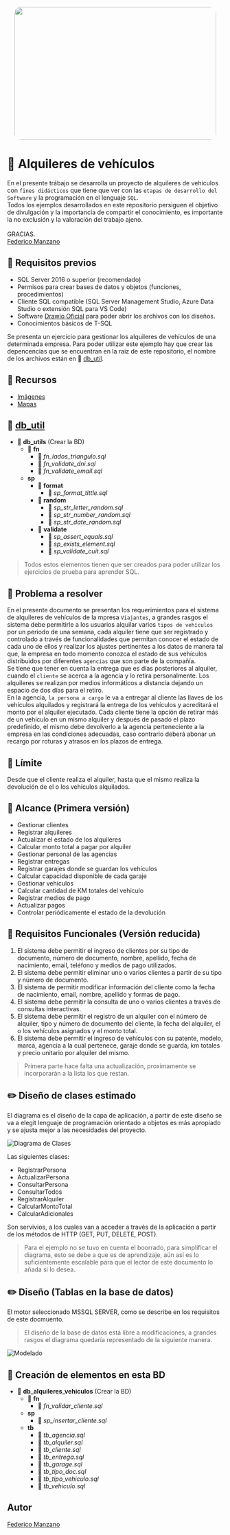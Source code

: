 
<p align='center'>
    <img src="portada/portada.png" 
    style="width: 470px; height: 310px; border-radius: 15px">
</p>

# :car: Alquileres de vehículos

En el presente trábajo se desarrolla un proyecto de alquileres de vehículos con ```fines didácticos``` que tiene que ver con las ```etapas de desarrollo del Software``` y la programación en el lenguaje ```SQL```. <br>
Todos los ejemplos desarrollados en este repositorio persiguen el objetivo de divulgación y la importancia de compartir el conocimiento, es importante la no exclusión y la valoración del trabajo ajeno. 
<br>
<br>
GRACIAS. <br> 
[Federico Manzano](https://github.com/FedeManzano)


## :pushpin: Requisitos previos

- SQL Server 2016 o superior (recomendado)
- Permisos para crear bases de datos y objetos (funciones, procedimientos)
- Cliente SQL compatible (SQL Server Management Studio, Azure Data Studio o extensión SQL para VS Code)
- Software [Drawio Oficial](https://www.drawio.com/) para poder abrir los archivos con los diseños.
- Conocimientos básicos de T-SQL

Se presenta un ejercicio para gestionar los alquileres de vehículos de una determinada empresa.
Para poder utilizar este ejemplo hay que crear las depencencias que se encuentran en la raiz de este repositorio,
el nombre de los archivos están en :green_book: [db_util](https://github.com/FedeManzano/proyectos-sql/tree/master/utils).

## :pushpin: Recursos

- [Imágenes](https://www.freepik.es/)
- [Mapas](https://www.google.com/maps)

## :green_book: [db_util](https://github.com/FedeManzano/proyectos-sql/tree/master/utils)

- :green_book: <b>db_utils</b> (Crear la BD)
    - :open_file_folder: <b>fn</b>
        - :page_facing_up: <i>fn_lados_triangulo.sql</i>
        - :page_facing_up: <i>fn_validate_dni.sql</i>
        - :page_facing_up: <i>fn_validate_email.sql</i>
    - <b>sp</b>
        - :open_file_folder: <b>format</b>
            - :page_facing_up: <i>sp_format_tittle.sql</i> 
        - :open_file_folder: <b>random</b>
            - :page_facing_up: <i>sp_str_letter_random.sql</i> 
            - :page_facing_up: <i>sp_str_number_random.sql</i>
            - :page_facing_up: <i>sp_str_date_random.sql</i>
        - :open_file_folder: <b>validate</b> 
            - :page_facing_up: <i>sp_assert_equals.sql</i>
            - :page_facing_up: <i>sp_exists_element.sql</i>
            - :page_facing_up: <i>sp_validate_cuit.sql</i>

> Todos estos elementos tienen que ser creados para poder utilizar los ejercicios de prueba para aprender SQL.

## :checkered_flag: Problema a resolver

En el presente documento se presentan los requerimientos para el sistema de alquileres de vehículos de la mpresa ```Viajantes```, a grandes rasgos el sistema debe permitirle a los usuarios alquilar varios ```tipos de vehículos``` por un periodo de una semana, cada alquiler tiene que ser registrado y controlado a través de funcionalidades que permitan conocer el estado de cada uno de ellos y realizar los ajustes pertinentes a los datos de manera tal que, la empresa en todo momento conozca el estado de sus vehículos distribuidos por diferentes ```agencias``` que son parte de la compañía. <br>
Se tiene que tener en cuenta la entrega que es días posteriores al alquiler, cuando el ```cliente``` se acerca a la agencia y lo retira personalmente. Los alquileres se realizan por medios informáticos a distancia dejando un espacio de dos días para el retiro. <br>
En la agencia, ```la persona a cargo``` le va a entregar al cliente las llaves de los vehículos alquilados y registrará la entrega de los vehículos y acreditará el monto por el alquiler ejecutado.
Cada cliente tiene la opción de retirar más de un vehículo en un mismo alquiler y después de pasado el plazo predefinido, el mismo debe devolverlo a la agencia perteneciente a la empresa en las condiciones adecuadas, caso contrario deberá abonar un recargo por roturas y atrasos en los plazos de entrega.

## :crossed_flags: Límite

Desde que el cliente realiza el alquiler, hasta que el mismo realiza la devolución de el o los vehículos alquilados. 

## :hammer: Alcance (Primera versión)

- Gestionar clientes
- Registrar alquileres
- Actualizar el estado de los alquileres
- Calcular monto total a pagar por alquiler
- Gestionar personal de las agencias
- Registrar entregas
- Registrar garajes donde se guardan los vehículos
- Calcular capacidad disponible de cada garaje
- Gestionar vehículos
- Calcular cantidad de KM totales del vehículo
- Registrar medios de pago
- Actualizar pagos
- Controlar periódicamente el estado de la devolución

## :green_book: Requisitos Funcionales (Versión reducida)

1.	El sistema debe permitir el ingreso de clientes por su tipo de documento, número de documento, nombre, apellido, fecha de nacimiento, email, teléfono y medios de pago utilizados.
2.	El sistema debe permitir eliminar uno o varios clientes a partir de su tipo y número de documento.
3.	El sistema de permitir modificar información del cliente como la fecha de nacimiento, email, nombre, apellido y formas de pago.
4.	El sistema debe permitir la consulta de uno o varios clientes a través de consultas interactivas.
5.	El sistema debe permitir el registro de un alquiler con el número de alquiler, tipo y número de documento del cliente, la fecha del alquiler, el o los vehículos asignados y el monto total.
6.	El sistema debe permitir el ingreso de vehículos con su patente, modelo, marca, agencia a la cual pertenece, garaje donde se guarda, km totales y precio unitario por alquiler del mismo.

> Primera parte hace falta una actualización, proximamente se incorporarán a la lista los que restan.

## :pencil2: Diseño de clases estimado

El diagrama es el diseño de la capa de aplicación, a partir de este diseño se va a elegit lenguaje de programación orientado a objetos
es más apropiado y se ajusta mejor a las necesidades del proyecto.

![Diagrama de Clases](/mod/diagrama-clases.png)

Las siguientes clases:
- RegistrarPersona
- ActualizarPersona
- ConsultarPersona
- ConsultarTodos
- RegistrarAlquiler
- CalcularMontoTotal
- CalcularAdicionales

Son servivios, a los cuales van a acceder a través de la aplicación a partir de los métodos de HTTP (GET, PUT, DELETE, POST). 

> Para el ejemplo no se tuvo en cuenta el boorrado, para simplificar el diagrama, esto se debe a que es de aprendizaje, aún así es lo suficientemente escalable para que el lector de este documento lo añada si lo desea.

## :pencil2: Diseño (Tablas en la base de datos)

El motor seleccionado MSSQL SERVER, como se describe en los requisitos de este docmuento.
> El diseño de la base de datos está libre a modificaciones, a grandes rasgos el diagrama quedaría representado de la siguiente manera.

![Modelado](/mod/DER.png)

## :scroll: Creación de elementos en esta BD

- :green_book: <b>db_alquileres_vehiculos</b> (Crear la BD)
    - :open_file_folder: <b>fn</b>
        - :page_facing_up: <i>fn_validar_cliente.sql</i>
    - <b>sp</b>
        - :page_facing_up: <i>sp_insertar_cliente.sql</i> 
    - <b>tb</b>
        - :page_facing_up: <i>tb_agencia.sql</i> 
        - :page_facing_up: <i>tb_alquiler.sql</i>
        - :page_facing_up: <i>tb_cliente.sql</i>
        - :page_facing_up: <i>tb_entrega.sql</i>
        - :page_facing_up: <i>tb_garage.sql</i>
        - :page_facing_up: <i>tb_tipo_doc.sql</i>
        - :page_facing_up: <i>tb_tipo_vehiculo.sql</i>
        - :page_facing_up: <i>tb_vehiculo.sql</i>


## Autor

[Federico Manzano](https://github.com/FedeManzano)